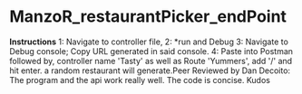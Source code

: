 # ManzoR_restaurantPicker_endPoint

****Instructions****
1: Navigate to controller file,
2: *run and Debug
3: Navigate to Debug console; Copy URL generated in said console.
4: Paste into Postman followed by, controller name 'Tasty' as well as Route 'Yummers', add  '/' and hit enter. a random restaurant will generate.Peer Reviewed by Dan Decoito: The program and the api work really well. The code is concise. Kudos
